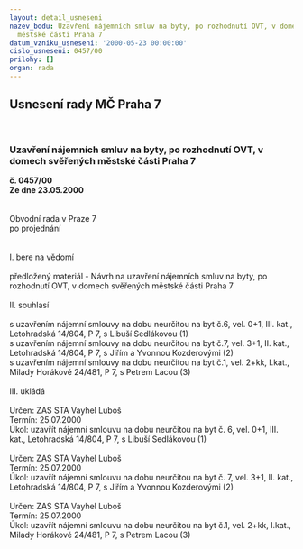 ```yaml
---
layout: detail_usneseni
nazev_bodu: Uzavření nájemních smluv na byty, po rozhodnutí OVT, v domech svěřených
  městské části Praha 7
datum_vzniku_usneseni: '2000-05-23 00:00:00'
cislo_usneseni: 0457/00
prilohy: []
organ: rada
---
```

<div id="ucUsn_pList" class="usn">
	<span><h2>Usnesení rady MČ Praha 7 </h2>
<br></span><div class="standBody">
<span><h3>Uzavření nájemních smluv na byty, po rozhodnutí OVT, v domech svěřených městské části Praha 7</h3></span><div class="center">
		<strong>č. 0457/00</strong><br>
	</div>
<div class="center">
		<strong>Ze dne 23.05.2000</strong><br><br>
	</div>     <br>Obvodní rada v Praze 7<br>po projednání<br><br><br>I.	bere na vědomí<br><br> předložený materiál - Návrh na uzavření nájemních smluv na byty, po rozhodnutí OVT, v domech svěřených městské části Praha 7<br><br>II.	souhlasí<br><br>s uzavřením nájemní smlouvy na dobu neurčitou na byt č.6, vel. 0+1, III. kat., Letohradská 14/804, P 7, s Libuší Sedlákovou   (1) <br>s uzavřením nájemní smlouvy na dobu neurčitou na byt č.7, vel. 3+1, II. kat., Letohradská 14/804, P 7, s Jiřím a Yvonnou Kozderovými   (2)<br>s uzavřením nájemní smlouvy na dobu neurčitou na byt č.1, vel. 2+kk, I.kat., Milady Horákové 24/481, P 7, s Petrem Lacou   (3) <br><br>III.	ukládá <br><br> Určen:	     	ZAS STA Vayhel Luboš<br>Termín: 25.07.2000<br>Úkol:	uzavřít nájemní smlouvu na dobu neurčitou na byt č. 6, vel. 0+1, III. kat., Letohradská 14/804, P 7, s Libuší Sedlákovou   (1)  <br> <br> Určen:	     	ZAS STA Vayhel Luboš<br>Termín: 25.07.2000<br>Úkol:	uzavřít nájemní smlouvu na dobu neurčitou na byt č. 7, vel. 3+1, II. kat., Letohradská 14/804, P 7, s Jiřím a Yvonnou Kozderovými   (2)<br> <br> Určen:	     	ZAS STA Vayhel Luboš<br>Termín: 25.07.2000<br>Úkol:	uzavřít nájemní smlouvu na dobu neurčitou na byt č.1, vel. 2+kk, I.kat., Milady Horákové 24/481, P 7, s Petrem Lacou   (3)<br> <br>
</div>
</div>